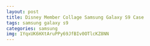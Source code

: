 ```yaml
---
layout: post
title: Disney Member Collage Samsung Galaxy S9 Case
tags: samsung galaxy s9
categories: samsung
img: 1YqxUK6HXtAruPPy69JfBIv0OTlcKZ8NN
---
```

